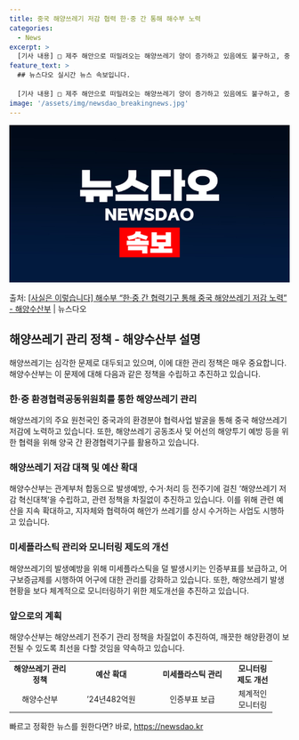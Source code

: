 ```yaml
---
title: 중국 해양쓰레기 저감 협력 한·중 간 통해 해수부 노력
categories:
  - News
excerpt: >
  [기사 내용] □ 제주 해안으로 떠밀려오는 해양쓰레기 양이 증가하고 있음에도 불구하고, 중앙정부는 올해 전국…
feature_text: >
  ## 뉴스다오 실시간 뉴스 속보입니다.

  [기사 내용] □ 제주 해안으로 떠밀려오는 해양쓰레기 양이 증가하고 있음에도 불구하고, 중앙정부는 올해 전국…
image: '/assets/img/newsdao_breakingnews.jpg'
---
```


![뉴스다오 속보](/assets/img/newsdao_breakingnews.jpg)

<p>출처: <a href="https://newsdao.kr/3478" rel="dofollow">[사실은 이렇습니다] 해수부 “한·중 간 협력기구 통해 중국 해양쓰레기 저감 노력” - 해양수산부</a> | 뉴스다오</p>

<h2 data-ke-size="size26">해양쓰레기 관리 정책 - 해양수산부 설명</h2>
<p data-ke-size="size16">해양쓰레기는 심각한 문제로 대두되고 있으며, 이에 대한 관리 정책은 매우 중요합니다. 해양수산부는 이 문제에 대해 다음과 같은 정책을 수립하고 추진하고 있습니다.</p>

<h3>한·중 환경협력공동위원회를 통한 해양쓰레기 관리</h3>
<p data-ke-size="size16">해양쓰레기의 주요 원천국인 중국과의 환경분야 협력사업 발굴을 통해 중국 해양쓰레기 저감에 노력하고 있습니다. 또한, 해양쓰레기 공동조사 및 어선의 해양투기 예방 등을 위한 협력을 위해 양국 간 환경협력기구를 활용하고 있습니다.</p>

<h3>해양쓰레기 저감 대책 및 예산 확대</h3>
<p data-ke-size="size16">해양수산부는 관계부처 합동으로 발생예방, 수거·처리 등 전주기에 걸친 ‘해양쓰레기 저감 혁신대책‘을 수립하고, 관련 정책을 차질없이 추진하고 있습니다. 이를 위해 관련 예산을 지속 확대하고, 지자체와 협력하여 해안가 쓰레기를 상시 수거하는 사업도 시행하고 있습니다.</p>

<h3>미세플라스틱 관리와 모니터링 제도의 개선</h3>
<p data-ke-size="size16">해양쓰레기의 발생예방을 위해 미세플라스틱을 덜 발생시키는 인증부표를 보급하고, 어구보증금제를 시행하여 어구에 대한 관리를 강화하고 있습니다. 또한, 해양쓰레기 발생현황을 보다 체계적으로 모니터링하기 위한 제도개선을 추진하고 있습니다.</p>

<h3>앞으로의 계획</h3>
<p data-ke-size="size16">해양수산부는 해양쓰레기 전주기 관리 정책을 차질없이 추진하여, 깨끗한 해양환경이 보전될 수 있도록 최선을 다할 것임을 약속하고 있습니다.</p>
<table>
  <colgroup>
  <col style="width: 110px" />
  <col style="width: 146px" />
  <col style="width: 146px" />
  <col style="width: 71px" />
  </colgroup>
  <tr>
    <td style="text-align: center; height: 17px;"><b>해양쓰레기 관리 정책</b></td>
    <td style="text-align: center; height: 17px;"><b>예산 확대</b></td>
    <td style="text-align: center; height: 17px;"><b>미세플라스틱 관리</b></td>
    <td style="text-align: center; height: 17px;"><b>모니터링 제도 개선</b></td>
  </tr>
  <tr>
    <td style="text-align: center; height: 17px;">해양수산부</td>
    <td style="text-align: center; height: 17px;">’24년482억원</td>
    <td style="text-align: center; height: 17px;">인증부표 보급</td>
    <td style="text-align: center; height: 17px;">체계적인 모니터링</td>
  </tr>
</table>
<p data-ke-size="size16"></p> 

빠르고 정확한 뉴스를 원한다면? 바로, <a href="https://newsdao.kr" rel="dofollow">https://newsdao.kr</a>



